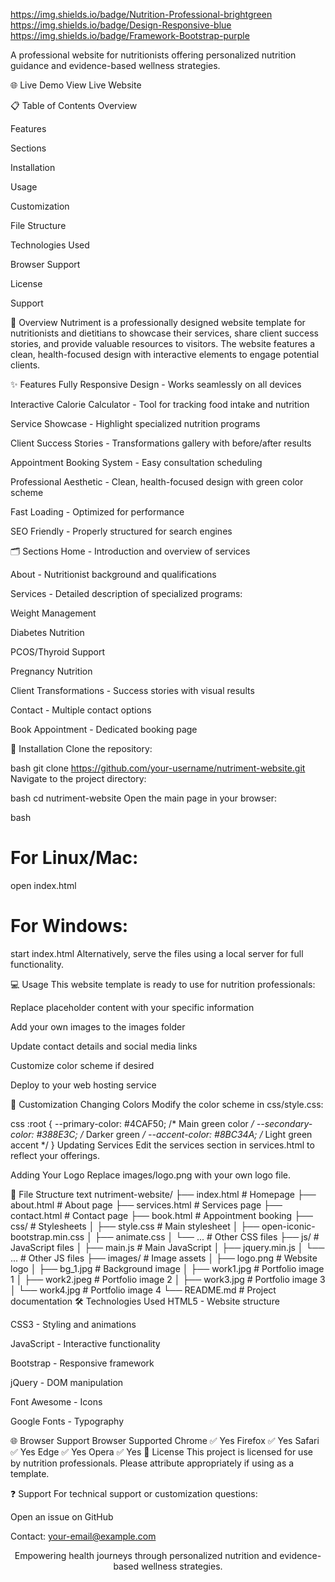https://img.shields.io/badge/Nutrition-Professional-brightgreen
https://img.shields.io/badge/Design-Responsive-blue
https://img.shields.io/badge/Framework-Bootstrap-purple

A professional website for nutritionists offering personalized nutrition guidance and evidence-based wellness strategies.

🌐 Live Demo
View Live Website <!-- Replace with your actual domain -->

📋 Table of Contents
Overview

Features

Sections

Installation

Usage

Customization

File Structure

Technologies Used

Browser Support

License

Support

📖 Overview
Nutriment is a professionally designed website template for nutritionists and dietitians to showcase their services, share client success stories, and provide valuable resources to visitors. The website features a clean, health-focused design with interactive elements to engage potential clients.

✨ Features
Fully Responsive Design - Works seamlessly on all devices

Interactive Calorie Calculator - Tool for tracking food intake and nutrition

Service Showcase - Highlight specialized nutrition programs

Client Success Stories - Transformations gallery with before/after results

Appointment Booking System - Easy consultation scheduling

Professional Aesthetic - Clean, health-focused design with green color scheme

Fast Loading - Optimized for performance

SEO Friendly - Properly structured for search engines

🗂️ Sections
Home - Introduction and overview of services

About - Nutritionist background and qualifications

Services - Detailed description of specialized programs:

Weight Management

Diabetes Nutrition

PCOS/Thyroid Support

Pregnancy Nutrition

Client Transformations - Success stories with visual results

Contact - Multiple contact options

Book Appointment - Dedicated booking page

🚀 Installation
Clone the repository:

bash
git clone https://github.com/your-username/nutriment-website.git
Navigate to the project directory:

bash
cd nutriment-website
Open the main page in your browser:

bash
# For Linux/Mac:
open index.html

# For Windows:
start index.html
Alternatively, serve the files using a local server for full functionality.

💻 Usage
This website template is ready to use for nutrition professionals:

Replace placeholder content with your specific information

Add your own images to the images folder

Update contact details and social media links

Customize color scheme if desired

Deploy to your web hosting service

🎨 Customization
Changing Colors
Modify the color scheme in css/style.css:

css
:root {
  --primary-color: #4CAF50; /* Main green color */
  --secondary-color: #388E3C; /* Darker green */
  --accent-color: #8BC34A; /* Light green accent */
}
Updating Services
Edit the services section in services.html to reflect your offerings.

Adding Your Logo
Replace images/logo.png with your own logo file.

📁 File Structure
text
nutriment-website/
├── index.html              # Homepage
├── about.html              # About page
├── services.html           # Services page
├── contact.html            # Contact page
├── book.html               # Appointment booking
├── css/                    # Stylesheets
│   ├── style.css           # Main stylesheet
│   ├── open-iconic-bootstrap.min.css
│   ├── animate.css
│   └── ...                 # Other CSS files
├── js/                     # JavaScript files
│   ├── main.js             # Main JavaScript
│   ├── jquery.min.js
│   └── ...                 # Other JS files
├── images/                 # Image assets
│   ├── logo.png            # Website logo
│   ├── bg_1.jpg            # Background image
│   ├── work1.jpg           # Portfolio image 1
│   ├── work2.jpeg          # Portfolio image 2
│   ├── work3.jpg           # Portfolio image 3
│   └── work4.jpg           # Portfolio image 4
└── README.md               # Project documentation
🛠️ Technologies Used
HTML5 - Website structure

CSS3 - Styling and animations

JavaScript - Interactive functionality

Bootstrap - Responsive framework

jQuery - DOM manipulation

Font Awesome - Icons

Google Fonts - Typography

🌐 Browser Support
Browser	Supported
Chrome	✅ Yes
Firefox	✅ Yes
Safari	✅ Yes
Edge	✅ Yes
Opera	✅ Yes
📄 License
This project is licensed for use by nutrition professionals. Please attribute appropriately if using as a template.

❓ Support
For technical support or customization questions:

Open an issue on GitHub

Contact: your-email@example.com

<div align="center">
Empowering health journeys through personalized nutrition and evidence-based wellness strategies.

</div>
